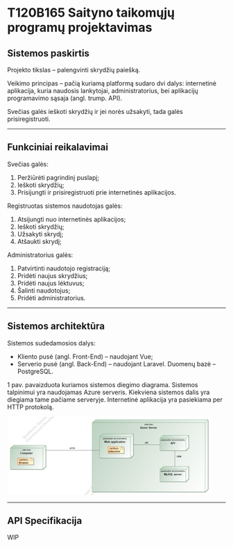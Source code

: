 # T120B165 Saityno taikomųjų programų projektavimas

## Sistemos paskirtis

Projekto tikslas – palengvinti skrydžių paiešką.

Veikimo principas – pačią kuriamą platformą sudaro dvi dalys: internetinė aplikacija, kuria naudosis lankytojai, administratorius, bei aplikacijų programavimo sąsaja (angl. trump. API).

Svečias galės ieškoti skrydžių ir jei norės užsakyti, tada galės prisiregistruoti.

---

## Funkciniai reikalavimai

Svečias galės:

1. Peržiūrėti pagrindinį puslapį;
2. Ieškoti skrydžių;
3. Prisijungti ir prisiregistruoti prie internetinės aplikacijos.

Registruotas sistemos naudotojas galės:

1. Atsijungti nuo internetinės aplikacijos;
2. Ieškoti skrydžių;
3. Užsakyti skrydį;
4. Atšaukti skrydį;

Administratorius galės:

1. Patvirtinti naudotojo registraciją;
2. Pridėti naujus skrydžius;
3. Pridėti naujus lėktuvus;
4. Šalinti naudotojus;
5. Pridėti administratorius.

---

## Sistemos architektūra

Sistemos sudedamosios dalys:

- Kliento pusė (angl. Front-End) – naudojant Vue;
- Serverio pusė (angl. Back-End) – naudojant Laravel. Duomenų bazė – PostgreSQL.

1 pav. pavaizduota kuriamos sistemos diegimo diagrama. Sistemos talpinimui yra naudojamas Azure serveris. Kiekviena sistemos dalis yra diegiama tame pačiame serveryje. Internetinė aplikacija yra pasiekiama per HTTP protokolą.

![deployment diagram](deployment_diagram.png)

---

## API Specifikacija

WIP
